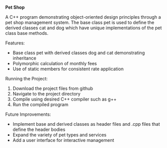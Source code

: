 **Pet Shop**

A C++ program demonstrating object-oriented design principles through a pet shop management system. The base class pet is used to define the derived classes cat and dog which have unique implementations of the pet class base methods.



Features:
- Base class pet with derived classes dog and cat demonstrating inheritance
- Polymorphic calculation of monthly fees
- Use of static members for consistent rate application

Running the Project:
1. Download the project files from github
2. Navigate to the project directory
3. Compile using desired C++ compiler such as g++
4. Run the compiled program

Future Improvements:
- Implement base and derived classes as header files and .cpp files that define the header bodies
- Expand the variety of pet types and services
- Add a user interface for interactive management

